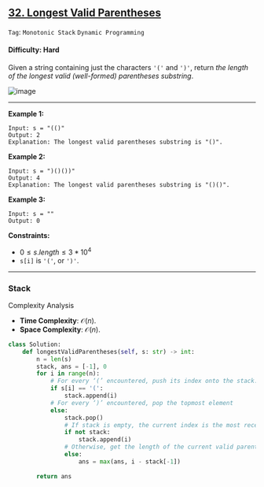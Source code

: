 ## [32. Longest Valid Parentheses](https://leetcode.com/problems/longest-valid-parentheses)

```Tag```: ```Monotonic Stack``` ```Dynamic Programming```

#### Difficulty: Hard

Given a string containing just the characters ```'('``` and ```')'```, return _the length of the longest valid (well-formed) parentheses substring_.

![image](https://github.com/quananhle/Python/assets/35042430/4c8f5f55-b499-4d3c-a7a9-596a4b5b4f12)

---

__Example 1:__
```
Input: s = "(()"
Output: 2
Explanation: The longest valid parentheses substring is "()".
```

__Example 2:__
```
Input: s = ")()())"
Output: 4
Explanation: The longest valid parentheses substring is "()()".
```

__Example 3:__
```
Input: s = ""
Output: 0
```

__Constraints:__

- $0 \le s.length \le 3 * 10^{4}$
- ```s[i]``` is ```'('```, or ```')'```.

---

### Stack

Complexity Analysis

- __Time Complexity__: $\mathcal{O}(n)$.
- __Space Complexity__: $\mathcal{O}(n)$.

```Python
class Solution:
    def longestValidParentheses(self, s: str) -> int:
        n = len(s)
        stack, ans = [-1], 0
        for i in range(n):
            # For every ‘(’ encountered, push its index onto the stack.
            if s[i] == '(':
                stack.append(i)
            # For every ‘)’ encountered, pop the topmost element
            else:
                stack.pop()
                # If stack is empty, the current index is the most recent index of invalid parentheses, push onto stack
                if not stack:
                    stack.append(i)
                # Otherwise, get the length of the current valid parentheses, and its maximum length
                else:
                    ans = max(ans, i - stack[-1])
        
        return ans
```
